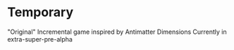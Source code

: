 # Temporary
"Original" Incremental game inspired by Antimatter Dimensions
Currently in extra-super-pre-alpha
